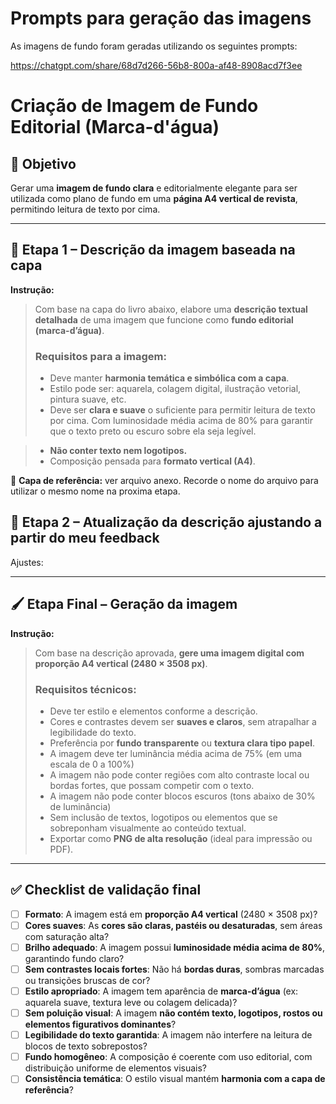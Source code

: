 # Prompts para geração das imagens

As imagens de fundo foram geradas utilizando os seguintes prompts:

https://chatgpt.com/share/68d7d266-56b8-800a-af48-8908acd7f3ee

# Criação de Imagem de Fundo Editorial (Marca-d'água)

## 🎯 Objetivo

Gerar uma **imagem de fundo clara** e editorialmente elegante para ser utilizada como plano de fundo em uma **página A4 vertical de revista**, permitindo leitura de texto por cima.

---

## 📘 Etapa 1 – Descrição da imagem baseada na capa

**Instrução:**

> Com base na capa do livro abaixo, elabore uma **descrição textual detalhada** de uma imagem que funcione como **fundo editorial (marca-d’água)**.
>
> ### Requisitos para a imagem:
>
> - Deve manter **harmonia temática e simbólica com a capa**.
> - Estilo pode ser: aquarela, colagem digital, ilustração vetorial, pintura suave, etc.
> - Deve ser **clara e suave** o suficiente para permitir leitura de texto por cima. Com luminosidade média acima de 80% para garantir que o texto preto ou escuro sobre ela seja legível.

> - **Não conter texto nem logotipos.**
> - Composição pensada para **formato vertical (A4)**.

📎 **Capa de referência:** ver arquivo anexo. Recorde o nome do arquivo para utilizar o mesmo nome na proxima etapa.

## 📘 Etapa 2 – Atualização da descrição ajustando a partir do meu feedback

Ajustes:

---

## 🖌️ Etapa Final – Geração da imagem

**Instrução:**

> Com base na descrição aprovada, **gere uma imagem digital com proporção A4 vertical (2480 × 3508 px)**.
>
> ### Requisitos técnicos:
>
> - Deve ter estilo e elementos conforme a descrição.
> - Cores e contrastes devem ser **suaves e claros**, sem atrapalhar a legibilidade do texto.
> - Preferência por **fundo transparente** ou **textura clara tipo papel**.
> - A imagem deve ter luminância média acima de 75% (em uma escala de 0 a 100%)
> - A imagem não pode conter regiões com alto contraste local ou bordas fortes, que possam competir com o texto.
> - A imagem não pode conter blocos escuros (tons abaixo de 30% de luminância)
> - Sem inclusão de textos, logotipos ou elementos que se sobreponham visualmente ao conteúdo textual.
> - Exportar como **PNG de alta resolução** (ideal para impressão ou PDF).

---

## ✅ Checklist de validação final

- [ ] **Formato**: A imagem está em **proporção A4 vertical** (2480 × 3508 px)?
- [ ] **Cores suaves**: As **cores são claras, pastéis ou desaturadas**, sem áreas com saturação alta?
- [ ] **Brilho adequado**: A imagem possui **luminosidade média acima de 80%**, garantindo fundo claro?
- [ ] **Sem contrastes locais fortes**: Não há **bordas duras**, sombras marcadas ou transições bruscas de cor?
- [ ] **Estilo apropriado**: A imagem tem aparência de **marca-d’água** (ex: aquarela suave, textura leve ou colagem delicada)?
- [ ] **Sem poluição visual**: A imagem **não contém texto, logotipos, rostos ou elementos figurativos dominantes**?
- [ ] **Legibilidade do texto garantida**: A imagem não interfere na leitura de blocos de texto sobrepostos?
- [ ] **Fundo homogêneo**: A composição é coerente com uso editorial, com distribuição uniforme de elementos visuais?
- [ ] **Consistência temática**: O estilo visual mantém **harmonia com a capa de referência**?
